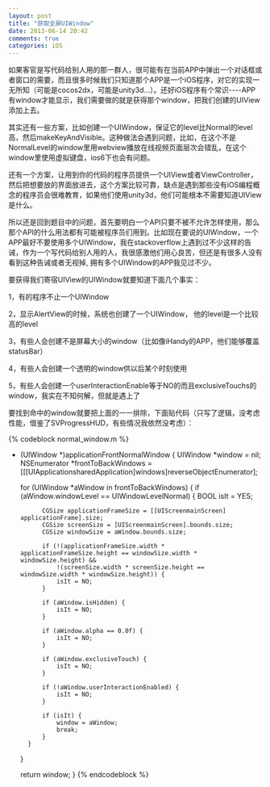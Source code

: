 ```yaml
---
layout: post
title: "获取全屏UIWindow"
date: 2013-06-14 20:42
comments: true
categories: iOS
---
```


如果客官是写代码给别人用的那一群人，很可能有在当前APP中弹出一个对话框或者窗口的需要，而且很多时候我们只知道那个APP是一个iOS程序，对它的实现一无所知（可能是cocos2dx，可能是unity3d...）。还好iOS程序有个常识----APP有window才能显示，我们需要做的就是获得那个window，把我们创建的UIView添加上去。

其实还有一些方案，比如创建一个UIWindow，保证它的level比Normal的level高，然后makeKeyAndVisible。这种做法会遇到问题，比如，在这个不是NormalLevel的window里用webview播放在线视频页面层次会错乱，在这个window里使用虚拟键盘，ios6下也会有问题。

还有一个方案，让用到你的代码的程序员提供一个UIView或者ViewController，然后把想要放的界面放进去，这个方案比较可靠，缺点是遇到那些没有iOS编程概念的程序员会很难教育，如果他们使用unity3d，他们可能根本不需要知道UIView是什么。

所以还是回到题目中的问题，首先要明白一个API只要不被不允许怎样使用，那么那个API的什么用法都有可能被程序员们用到。比如现在要说的UIWindow，一个APP最好不要使用多个UIWindow，我在stackoverflow上遇到过不少这样的告诫，作为一个写代码给别人用的人，我很感激他们用心良苦，但还是有很多人没有看到这种告诫或者无视掉, 拥有多个UIWindow的APP我见过不少。

要获得我们寄宿UIView的UIWindow就要知道下面几个事实：

1，有的程序不止一个UIWindow

<!-- more -->

2，显示AlertView的时候，系统也创建了一个UIWindow， 他的level是一个比较高的level

3，有些人会创建不是屏幕大小的window（比如像iHandy的APP，他们能够覆盖statusBar）

4，有些人会创建一个透明的window供以后某个时刻使用

5，有些人会创建一个userInteractionEnable等于NO的而且exclusiveTouchs的window，我实在不知何解，但就是遇上了

要找到命中的window就要把上面的一一排除，下面贴代码（只写了逻辑，没考虑性能，借鉴了SVProgressHUD，有些情况我依然没考虑）：

{% codeblock normal_window.m %}
+ (UIWindow *)applicationFrontNormalWindow {
    UIWindow *window = nil;
    NSEnumerator *frontToBackWindows = [[[UIApplicationsharedApplication]windows]reverseObjectEnumerator];
   
    for (UIWindow *aWindow in frontToBackWindows) {
        if (aWindow.windowLevel == UIWindowLevelNormal) {
            BOOL isIt = YES;
           
            CGSize applicationFrameSize = [[UIScreenmainScreen] applicationFrame].size;
            CGSize screenSize = [UIScreenmainScreen].bounds.size;
            CGSize windowSize = aWindow.bounds.size;
           
            if (!(applicationFrameSize.width * applicationFrameSize.height == windowSize.width * windowSize.height) &&
                !(screenSize.width * screenSize.height == windowSize.width * windowSize.height)) {
                isIt = NO;
            }
           
            if (aWindow.isHidden) {
                isIt = NO;
            }
           
            if (aWindow.alpha == 0.0f) {
                isIt = NO;
            }
           
            if (aWindow.exclusiveTouch) {
                isIt = NO;
            }
           
            if (!aWindow.userInteractionEnabled) {
                isIt = NO;
            }
           
            if (isIt) {
                window = aWindow;
                break;
            }
        }
    }
   
    return window;
}
{% endcodeblock %}
